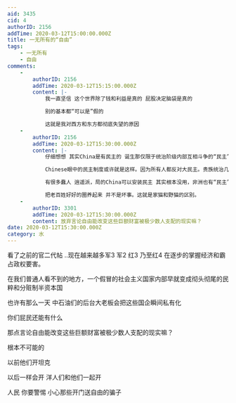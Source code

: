 ```yaml
---
aid: 3435
cid: 4
authorID: 2156
addTime: 2020-03-12T15:00:00.000Z
title: 一无所有的“自由”
tags:
    - 一无所有
    - 自由
comments:
    -
        authorID: 2156
        addTime: 2020-03-12T15:15:00.000Z
        content: |-
            我一直坚信 这个世界除了钱和利益是真的 屁股决定脑袋是真的

            别的基本都“可以是”假的

            这就是我对西方和东方都彻底失望的原因
    -
        authorID: 2156
        addTime: 2020-03-12T15:30:00.000Z
        content: |-
            仔细想想 其实China是有民主的 诞生那仅限于统治阶级内部互相斗争的“民主” ———也就是内斗。以前的sh帮 今天的zj帮

            Chinese眼中的民主制度或许就是这样。因为所有人都反对大民主。贵族统治几千年都一样。

            有很多蠢人 逍遥派，局的China可以安装民主 其实根本没用，非洲也有“民主”，他们老百姓一样活的很随机。

            把老百姓好好的圈养起来 并不是坏事。这就是家猫和野猫的区别。
    -
        authorID: 3301
        addTime: 2020-03-12T15:30:00.000Z
        content: 放弃言论自由能改变这些巨额财富被极少数人支配的现实嘛？
date: 2020-03-12T15:30:00.000Z
category: 水
---
```


看了之前的官二代帖 ..现在越来越多军3 军2 红3 乃至红4 在逐步的掌握经济和霸占政权要害。

在我们普通人看不到的地方，一个假冒的社会主义国家内部早就变成彻头彻尾的民粹和分赃制半资本国

也许有那么一天 中石油们的后台大老板会把这些国企瞬间私有化

你们屁民还能有什么

那点言论自由能改变这些巨额财富被极少数人支配的现实嘛？

根本不可能的

以前他们开坦克

以后一样会开 洋人们和他们一起开

人民 你要警惕 小心那些开门送自由的骗子
